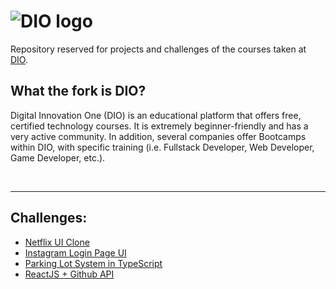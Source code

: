 # ![DIO logo](https://imgur.com/NghCiFI.png)

Repository reserved for projects and challenges of the courses taken at [DIO](https://web.dio.me/).
## What the fork is DIO?
Digital Innovation One (DIO) is an educational platform that offers free, certified technology courses. It is extremely beginner-friendly and has a very active community. In addition, several companies offer Bootcamps within DIO, with specific training (i.e. Fullstack Developer, Web Developer, Game Developer, etc.).

<br>

---

## Challenges:

- [Netflix UI Clone](https://github.com/erika-freitas/gameflix)
- [Instagram Login Page UI](https://github.com/erika-freitas/instagram-login)
- [Parking Lot System in TypeScript](https://github.com/erika-freitas/parking-system)
- [ReactJS + Github API](https://github.com/erika-freitas/github-api_profile-info)
